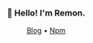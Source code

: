 <h3 align="center">👋 Hello! I'm Remon.</h3>

<p align="center">
  <a href="https://dev.to/remonhasan">Blog</a> •
  <a href="https://www.npmjs.com/~remonhasan">Npm</a>
</p>


